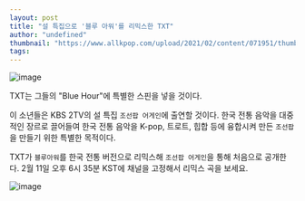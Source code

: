 ```yaml
---
layout: post
title: "설 특집으로 '블루 아워'를 리믹스한 TXT"
author: "undefined"
thumbnail: "https://www.allkpop.com/upload/2021/02/content/071951/thumb/1612745465-20210207-txt.jpg"
tags: 
---
```



![image](https://www.allkpop.com/upload/2021/02/content/071951/1612745465-20210207-txt.jpg)

TXT는 그들의 "Blue Hour"에 특별한 스핀을 넣을 것이다.

이 소년들은 KBS 2TV의 설 특집 `조선팝 어게인`에 출연할 것이다. 한국 전통 음악을 대중적인 장르로 끌어들여 한국 전통 음악을 K-pop, 트로트, 힙합 등에 융합시켜 만든 `조선팝`을 만들기 위한 특별한 목적이다.

TXT가 `블루아워`를 한국 전통 버전으로 리믹스해 `조선팝 어게인`을 통해 처음으로 공개한다. 2월 11일 오후 6시 35분 KST에 채널을 고정해서 리믹스 곡을 보세요.

![image](https://www.allkpop.com/upload/2021/02/content/071951/1612745475-1.jpg)